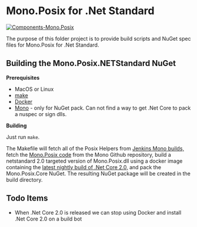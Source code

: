 Mono.Posix for .Net Standard
========================

[![Components-Mono.Posix][7]][8]

The purpose of this folder project is to provide build scripts and NuGet spec files for Mono.Posix
for .Net Standard.

Building the Mono.Posix.NETStandard NuGet
----------------------------------

**Prerequisites**

- MacOS or Linux
- [make][1]
- [Docker][2]
- [Mono][3] - only for NuGet pack.  Can not find a way to get .Net Core to pack a nuspec or sign dlls.

**Building**

Just run `make`.

The Makefile will fetch all of the Posix Helpers from [Jenkins Mono builds,][4] fetch the [Mono.Posix code][5] from the Mono Github repository, build a netstandard 2.0 targeted version of Mono.Posix.dll using a docker image containing the [latest nightly build of .Net Core 2.0,][6] and pack the Mono.Posix.Core NuGet.  The resulting NuGet package will be created in the build directory.

Todo Items
-----------------------

 - When .Net Core 2.0 is released we can stop using Docker and install .Net Core 2.0 on a build bot

[1]: http://stackoverflow.com/a/10265766
[2]: https://www.docker.com/
[3]: http://www.mono-project.com/download/#download-mac
[4]: https://jenkins.mono-project.com/view/All/job/ng-extract-libmonoposixhelper/
[5]: https://github.com/mono/mono/tree/master/mcs/class/Mono.Posix
[6]: https://hub.docker.com/r/microsoft/dotnet-nightly/
[7]: https://jenkins.mono-project.com/view/Components/job/Components-Mono.Posix/badge/icon
[8]: https://jenkins.mono-project.com/view/Components/job/Components-Mono.Posix